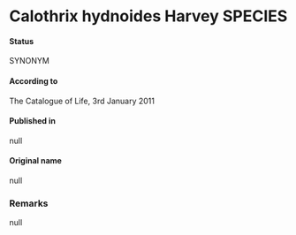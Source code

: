 # Calothrix hydnoides Harvey SPECIES

#### Status
SYNONYM

#### According to
The Catalogue of Life, 3rd January 2011

#### Published in
null

#### Original name
null

### Remarks
null